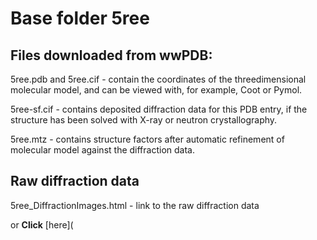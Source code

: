# Base folder 5ree

## Files downloaded from wwPDB:

5ree.pdb and 5ree.cif - contain the coordinates of the threedimensional molecular model, and can be viewed with, for example, Coot or Pymol.

5ree-sf.cif - contains deposited diffraction data for this PDB entry, if the structure has been solved with X-ray or neutron crystallography.

5ree.mtz - contains structure factors after automatic refinement of molecular model against the diffraction data.

## Raw diffraction data

5ree_DiffractionImages.html - link to the raw diffraction data 

or **Click** [here](  <body>
      <script type="text/javascript">
    window.location.href = "https://zenodo.org/record/3730629) 

## Data Summary
|   | Resolution | Completeness| I/$\boldsymbol{\sigma}$ |
|---|-------------:|----------------:|--------------:|
|   |1.77|97.9  %|<img width=50/>4.500|

|   | **R-work**| **R-free**   
|---|-------------:|----------------:|           
||0.1830|0.2420|

|   |**MolProbity<br>score**| **Ramachandran<br>outliers** 
|---|-------------:|----------------:|
||1.52|0.33 %|

## Other relevant links 
**PDBe**:  https://www.ebi.ac.uk/pdbe/entry/pdb/5ree
 
**PDBr**: https://www.rcsb.org/structure/5ree 

